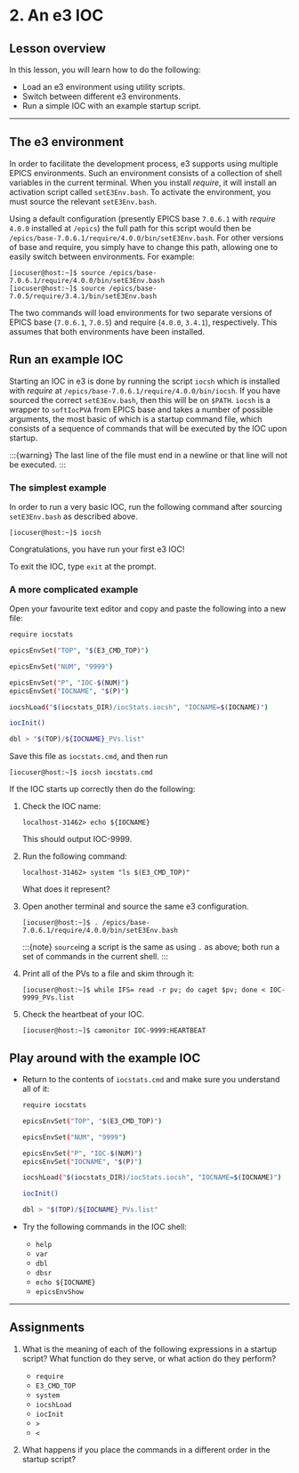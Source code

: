 # 2. An e3 IOC

## Lesson overview

In this lesson, you will learn how to do the following:

* Load an e3 environment using utility scripts.
* Switch between different e3 environments.
* Run a simple IOC with an example startup script.

---

## The e3 environment

In order to facilitate the development process, e3 supports using multiple EPICS
environments. Such an environment consists of a collection of shell variables in
the current terminal. When you install *require*, it will install an activation
script called `setE3Env.bash`. To activate the environment, you must source the
relevant `setE3Env.bash`.

Using a default configuration (presently EPICS base `7.0.6.1` with *require* `4.0.0`
installed at `/epics`) the full path for this script would then be
`/epics/base-7.0.6.1/require/4.0.0/bin/setE3Env.bash`. For other versions of
base and require, you simply have to change this path, allowing one to easily
switch between environments. For example:

```console
[iocuser@host:~]$ source /epics/base-7.0.6.1/require/4.0.0/bin/setE3Env.bash
[iocuser@host:~]$ source /epics/base-7.0.5/require/3.4.1/bin/setE3Env.bash
```

The two commands will load environments for two separate versions of EPICS base
(`7.0.6.1`, `7.0.5`) and require (`4.0.0`, `3.4.1`), respectively. This assumes
that both environments have been installed.

## Run an example IOC

Starting an IOC in e3 is done by running the script `iocsh` which is
installed with *require* at `/epics/base-7.0.6.1/require/4.0.0/bin/iocsh`. If
you have sourced the correct `setE3Env.bash`, then this will be on `$PATH`.
`iocsh` is a wrapper to `softIocPVA` from EPICS base and takes a number of
possible arguments, the most basic of which is a startup command file, which
consists of a sequence of commands that will be executed by the IOC upon
startup.

:::{warning}
The last line of the file must end in a newline or that line will not be executed.
:::

### The simplest example

In order to run a very basic IOC, run the following command after sourcing
`setE3Env.bash` as described above.

```console
[iocuser@host:~]$ iocsh
```

Congratulations, you have run your first e3 IOC!

To exit the IOC, type `exit` at the prompt.

### A more complicated example

Open your favourite text editor and copy and paste the following into a new file:

```bash
require iocstats

epicsEnvSet("TOP", "$(E3_CMD_TOP)")

epicsEnvSet("NUM", "9999")

epicsEnvSet("P", "IOC-$(NUM)")
epicsEnvSet("IOCNAME", "$(P)")

iocshLoad("$(iocstats_DIR)/iocStats.iocsh", "IOCNAME=$(IOCNAME)")

iocInit()

dbl > "$(TOP)/${IOCNAME}_PVs.list"

```

Save this file as `iocstats.cmd`, and then run

```console
[iocuser@host:~]$ iocsh iocstats.cmd
```

If the IOC starts up correctly then do the following:

1. Check the IOC name:

   ```console
   localhost-31462> echo ${IOCNAME}
   ```

   This should output IOC-9999.

2. Run the following command:

   ```console
   localhost-31462> system "ls $(E3_CMD_TOP)"
   ```

   What does it represent?

3. Open another terminal and source the same e3 configuration.

   ```console
   [iocuser@host:~]$ . /epics/base-7.0.6.1/require/4.0.0/bin/setE3Env.bash
   ```

   :::{note}
   `source`ing a script is the same as using `.` as above; both run a set of commands
   in the current shell.
   :::

4. Print all of the PVs to a file and skim through it:

   ```console
   [iocuser@host:~]$ while IFS= read -r pv; do caget $pv; done < IOC-9999_PVs.list
   ```

5. Check the heartbeat of your IOC.

   ```console
   [iocuser@host:~]$ camonitor IOC-9999:HEARTBEAT
   ```

## Play around with the example IOC

* Return to the contents of `iocstats.cmd` and make sure you understand all of it:

  ```bash
  require iocstats

  epicsEnvSet("TOP", "$(E3_CMD_TOP)")

  epicsEnvSet("NUM", "9999")

  epicsEnvSet("P", "IOC-$(NUM)")
  epicsEnvSet("IOCNAME", "$(P)")

  iocshLoad("$(iocstats_DIR)/iocStats.iocsh", "IOCNAME=$(IOCNAME)")

  iocInit()

  dbl > "$(TOP)/${IOCNAME}_PVs.list"

  ```

* Try the following commands in the IOC shell:
   * `help`
   * `var`
   * `dbl`
   * `dbsr`
   * `echo ${IOCNAME}`
   * `epicsEnvShow`

---

## Assignments

1. What is the meaning of each of the following expressions in a startup script?
   What function do they serve, or what action do they perform?
   * `require`
   * `E3_CMD_TOP`
   * `system`
   * `iocshLoad`
   * `iocInit`
   * `>`
   * `<`

2. What happens if you place the commands in a different order in the startup
   script?
